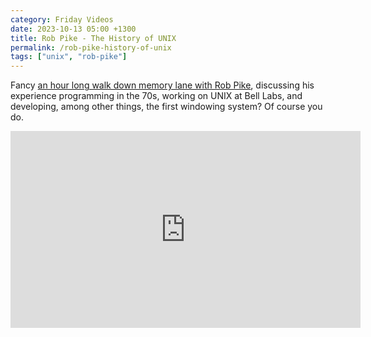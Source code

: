 ```yaml
---
category: Friday Videos
date: 2023-10-13 05:00 +1300
title: Rob Pike - The History of UNIX
permalink: /rob-pike-history-of-unix
tags: ["unix", "rob-pike"]
---
```


Fancy [an hour long walk down memory lane with Rob Pike](https://youtu.be/_2NI6t2r_Hs), discussing his experience programming in the 70s, working on UNIX at Bell Labs, and developing, among other things, the first windowing system? Of course you do.

<div class="embed-container"><iframe width="560" height="315" src="https://www.youtube-nocookie.com/embed/_2NI6t2r_Hs" frameborder="0" allow="accelerometer; autoplay; encrypted-media; gyroscope; picture-in-picture" allowfullscreen></iframe></div>